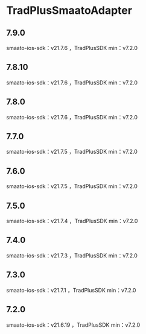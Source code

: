 # TradPlusSmaatoAdapter

## 7.9.0

smaato-ios-sdk：v21.7.6 ，TradPlusSDK min：v7.2.0

## 7.8.10

smaato-ios-sdk：v21.7.6 ，TradPlusSDK min：v7.2.0

## 7.8.0

smaato-ios-sdk：v21.7.6 ，TradPlusSDK min：v7.2.0

## 7.7.0

smaato-ios-sdk：v21.7.5 ，TradPlusSDK min：v7.2.0

## 7.6.0

smaato-ios-sdk：v21.7.5 ，TradPlusSDK min：v7.2.0

## 7.5.0

smaato-ios-sdk：v21.7.4 ，TradPlusSDK min：v7.2.0

## 7.4.0

smaato-ios-sdk：v21.7.3 ，TradPlusSDK min：v7.2.0

## 7.3.0

smaato-ios-sdk：v21.7.1 ，TradPlusSDK min：v7.2.0

## 7.2.0

smaato-ios-sdk：v21.6.19 ，TradPlusSDK min：v7.2.0